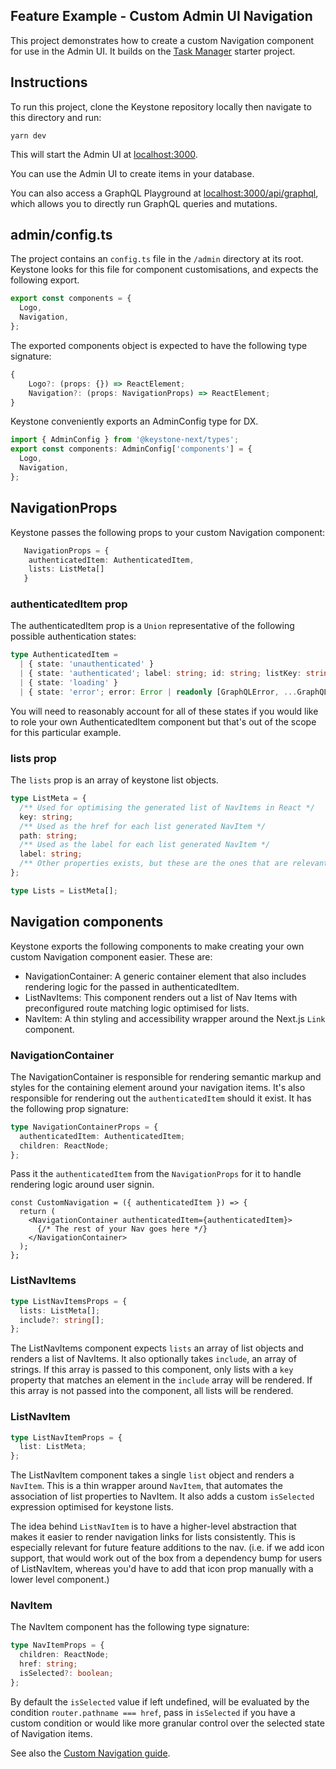 ## Feature Example - Custom Admin UI Navigation

This project demonstrates how to create a custom Navigation component for use in the Admin UI. It builds on the [Task Manager](../task-manager) starter project.

## Instructions

To run this project, clone the Keystone repository locally then navigate to this directory and run:

```shell
yarn dev
```

This will start the Admin UI at [localhost:3000](http://localhost:3000).

You can use the Admin UI to create items in your database.

You can also access a GraphQL Playground at [localhost:3000/api/graphql](http://localhost:3000/api/graphql), which allows you to directly run GraphQL queries and mutations.

## admin/config.ts

The project contains an `config.ts` file in the `/admin` directory at its root. Keystone looks for this file for component customisations, and expects the following export.

```typescript
export const components = {
  Logo,
  Navigation,
};
```

The exported components object is expected to have the following type signature:

```typescript
{
    Logo?: (props: {}) => ReactElement;
    Navigation?: (props: NavigationProps) => ReactElement;
}
```

Keystone conveniently exports an AdminConfig type for DX.

```typescript
import { AdminConfig } from '@keystone-next/types';
export const components: AdminConfig['components'] = {
  Logo,
  Navigation,
};
```

## NavigationProps

Keystone passes the following props to your custom Navigation component:

```typescript
   NavigationProps = {
    authenticatedItem: AuthenticatedItem,
    lists: ListMeta[]
   }
```

### authenticatedItem prop

The authenticatedItem prop is a `Union` representative of the following possible authentication states:

```typescript
type AuthenticatedItem =
  | { state: 'unauthenticated' }
  | { state: 'authenticated'; label: string; id: string; listKey: string }
  | { state: 'loading' }
  | { state: 'error'; error: Error | readonly [GraphQLError, ...GraphQLError[]] };
```

You will need to reasonably account for all of these states if you would like to role your own AuthenticatedItem component but that's out of the scope for this particular example.

### lists prop

The `lists` prop is an array of keystone list objects.

```typescript
type ListMeta = {
  /** Used for optimising the generated list of NavItems in React */
  key: string;
  /** Used as the href for each list generated NavItem */
  path: string;
  /** Used as the label for each list generated NavItem */
  label: string;
  /** Other properties exists, but these are the ones that are relevant to the Navigation implementation */
};

type Lists = ListMeta[];
```

## Navigation components

Keystone exports the following components to make creating your own custom Navigation component easier. These are:

- NavigationContainer: A generic container element that also includes rendering logic for the passed in authenticatedItem.
- ListNavItems: This component renders out a list of Nav Items with preconfigured route matching logic optimised for lists.
- NavItem: A thin styling and accessibility wrapper around the Next.js `Link` component.

### NavigationContainer

The NavigationContainer is responsible for rendering semantic markup and styles for the containing element around your navigation items.
It's also responsible for rendering out the `authenticatedItem` should it exist. It has the following prop signature:

```typescript
type NavigationContainerProps = {
  authenticatedItem: AuthenticatedItem;
  children: ReactNode;
};
```

Pass it the `authenticatedItem` from the `NavigationProps` for it to handle rendering logic around user signin.

```tsx
const CustomNavigation = ({ authenticatedItem }) => {
  return (
    <NavigationContainer authenticatedItem={authenticatedItem}>
      {/* The rest of your Nav goes here */}
    </NavigationContainer>
  );
};
```

### ListNavItems

```ts
type ListNavItemsProps = {
  lists: ListMeta[];
  include?: string[];
};
```

The ListNavItems component expects `lists` an array of list objects and renders a list of NavItems. It also optionally takes `include`, an array of strings. If this array is passed to this component, only lists with a `key` property that matches an element in the `include` array will be rendered. If this array is not passed into the component, all lists will be rendered.

### ListNavItem

```typescript
type ListNavItemProps = {
  list: ListMeta;
};
```

The ListNavItem component takes a single `list` object and renders a `NavItem`. This is a thin wrapper around `NavItem`, that automates the association of list properties to NavItem. It also adds a custom `isSelected` expression optimised for keystone lists.

The idea behind `ListNavItem` is to have a higher-level abstraction that makes it easier to render navigation links for lists consistently.
This is especially relevant for future feature additions to the nav. (i.e. if we add icon support, that would work out of the box from a dependency bump for users of ListNavItem, whereas you'd have to add that icon prop manually with a lower level component.)

### NavItem

The NavItem component has the following type signature:

```typescript
type NavItemProps = {
  children: ReactNode;
  href: string;
  isSelected?: boolean;
};
```

By default the `isSelected` value if left undefined, will be evaluated by the condition `router.pathname === href`, pass in `isSelected` if you have a custom condition or would like more granular control over the selected state of Navigation items.

See also the [Custom Navigation guide](httpes://keystonejs.com/docs/guides/custom-admin-ui-navigation).
